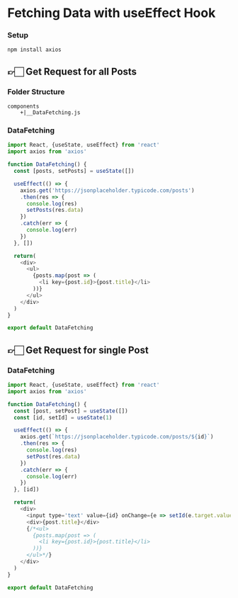 #   Fetching Data with useEffect Hook

### Setup
`npm install axios`

##  👉🏻 Get Request for all Posts

### Folder Structure
```
components
    +|__DataFetching.js
```

### DataFetching
```js
import React, {useState, useEffect} from 'react'
import axios from 'axios'

function DataFetching() {
  const [posts, setPosts] = useState([])

  useEffect(() => {
    axios.get('https://jsonplaceholder.typicode.com/posts')
    .then(res => {
      console.log(res)
      setPosts(res.data)
    })
    .catch(err => {
      console.log(err)
    })
  }, [])

  return(
    <div>
      <ul>
        {posts.map(post => (
          <li key={post.id}>{post.title}</li>
        ))}
      </ul>
    </div>
  ) 
}

export default DataFetching
```

##  👉🏻 Get Request for single Post

### DataFetching
```js
import React, {useState, useEffect} from 'react'
import axios from 'axios'

function DataFetching() {
  const [post, setPost] = useState([])
  const [id, setId] = useState(1)

  useEffect(() => {
    axios.get(`https://jsonplaceholder.typicode.com/posts/${id}`)
    .then(res => {
      console.log(res)
      setPost(res.data)
    })
    .catch(err => {
      console.log(err)
    })
  }, [id])

  return(
    <div>
      <input type='text' value={id} onChange={e => setId(e.target.value)} />
      <div>{post.title}</div>
      {/*<ul>
        {posts.map(post => (
          <li key={post.id}>{post.title}</li>
        ))}
      </ul>*/}
    </div>
  ) 
}

export default DataFetching
```